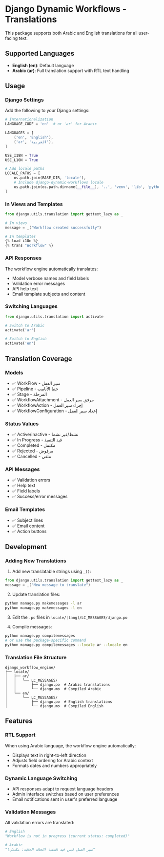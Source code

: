 # Django Dynamic Workflows - Translations

This package supports both Arabic and English translations for all user-facing text.

## Supported Languages

- **English (en)**: Default language
- **Arabic (ar)**: Full translation support with RTL text handling

## Usage

### Django Settings

Add the following to your Django settings:

```python
# Internationalization
LANGUAGE_CODE = 'en'  # or 'ar' for Arabic

LANGUAGES = [
    ('en', 'English'),
    ('ar', 'العربية'),
]

USE_I18N = True
USE_L10N = True

# Add locale paths
LOCALE_PATHS = [
    os.path.join(BASE_DIR, 'locale'),
    # Include django-dynamic-workflows locale
    os.path.join(os.path.dirname(__file__), '..', 'venv', 'lib', 'python3.x', 'site-packages', 'django_workflow_engine', 'locale'),
]
```

### In Views and Templates

```python
from django.utils.translation import gettext_lazy as _

# In views
message = _("Workflow created successfully")

# In templates
{% load i18n %}
{% trans "Workflow" %}
```

### API Responses

The workflow engine automatically translates:
- Model verbose names and field labels
- Validation error messages
- API help text
- Email template subjects and content

### Switching Languages

```python
from django.utils.translation import activate

# Switch to Arabic
activate('ar')

# Switch to English
activate('en')
```

## Translation Coverage

### Models
- ✅ WorkFlow - سير العمل
- ✅ Pipeline - خط الأنابيب
- ✅ Stage - المرحلة
- ✅ WorkflowAttachment - مرفق سير العمل
- ✅ WorkflowAction - إجراء سير العمل
- ✅ WorkflowConfiguration - إعداد سير العمل

### Status Values
- ✅ Active/Inactive - نشط/غير نشط
- ✅ In Progress - قيد التنفيذ
- ✅ Completed - مكتمل
- ✅ Rejected - مرفوض
- ✅ Cancelled - ملغي

### API Messages
- ✅ Validation errors
- ✅ Help text
- ✅ Field labels
- ✅ Success/error messages

### Email Templates
- ✅ Subject lines
- ✅ Email content
- ✅ Action buttons

## Development

### Adding New Translations

1. Add new translatable strings using `_()`:
```python
from django.utils.translation import gettext_lazy as _
message = _("New message to translate")
```

2. Update translation files:
```bash
python manage.py makemessages -l ar
python manage.py makemessages -l en
```

3. Edit the `.po` files in `locale/[lang]/LC_MESSAGES/django.po`

4. Compile messages:
```bash
python manage.py compilemessages
# or use the package-specific command
python manage.py compilemessages --locale ar --locale en
```

### Translation File Structure
```
django_workflow_engine/
├── locale/
│   ├── ar/
│   │   └── LC_MESSAGES/
│   │       ├── django.po  # Arabic translations
│   │       └── django.mo  # Compiled Arabic
│   └── en/
│       └── LC_MESSAGES/
│           ├── django.po  # English translations
│           └── django.mo  # Compiled English
```

## Features

### RTL Support
When using Arabic language, the workflow engine automatically:
- Displays text in right-to-left direction
- Adjusts field ordering for Arabic context
- Formats dates and numbers appropriately

### Dynamic Language Switching
- API responses adapt to request language headers
- Admin interface switches based on user preferences
- Email notifications sent in user's preferred language

### Validation Messages
All validation errors are translated:
```python
# English
"Workflow is not in progress (current status: completed)"

# Arabic
"سير العمل ليس قيد التنفيذ (الحالة الحالية: مكتمل)"
```